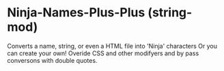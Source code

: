 # Ninja-Names-Plus-Plus (string-mod)
Converts a name, string, or even a HTML file into 'Ninja' characters
Or you can create your own!
Overide CSS and other modifyers and by pass conversons with double quotes.
